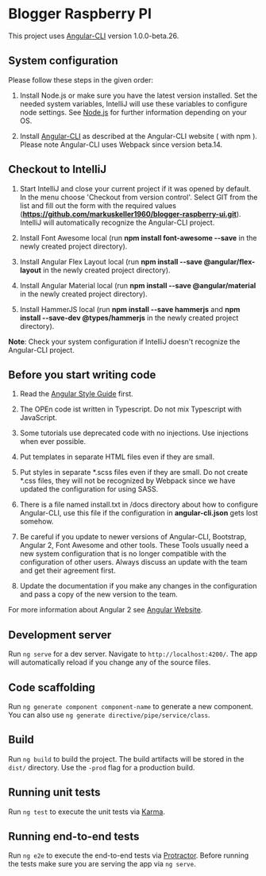 # Blogger Raspberry PI

This project uses [Angular-CLI](https://github.com/angular/angular-cli) version 1.0.0-beta.26.

## System configuration

Please follow these steps in the given order:

1. Install Node.js or make sure you have the latest version installed. Set the needed system variables, IntelliJ will use these variables to configure node settings. See [Node.js](https://nodejs.org/en/) for further information depending on your OS. 

2. Install [Angular-CLI](https://github.com/angular/angular-cli) as described at the Angular-CLI website ( with npm ). Please note Angular-CLI uses Webpack since version beta.14.


## Checkout to IntelliJ
1. Start IntelliJ and close your current project if it was opened by default. In the menu choose 'Checkout from version control'. Select GIT from the list and fill out the form with the required values (**https://github.com/markuskeller1960/blogger-raspberry-ui.git**). IntelliJ will automatically recognize the Angular-CLI project. 

2. Install Font Awesome local (run **npm install font-awesome --save** in the newly created project directory).

3. Install Angular Flex Layout local (run **npm install --save @angular/flex-layout** in the newly created project directory).

4. Install Angular Material local (run **npm install --save @angular/material** in the newly created project directory).

5. Install HammerJS local (run **npm install --save hammerjs** and **npm install --save-dev @types/hammerjs** in the newly created project directory).

**Note**: Check your system configuration if IntelliJ doesn't recognize the Angular-CLI project.


## Before you start writing code

1. Read the [Angular Style Guide](https://angular.io/styleguide) first.

2. The OPEn code ist written in Typescript. Do not mix Typescript with JavaScript.

3. Some tutorials use deprecated code with no injections. Use injections when ever possible.

4. Put templates in separate HTML files even if they are small.

5. Put styles in separate *.scss files even if they are small. Do not create *.css files, they will not be recognized by Webpack since we have updated the configuration for using SASS.

6. There is a file named install.txt in /docs directory about how to configure Angular-CLI, use this file if the configuration in **angular-cli.json** gets lost somehow.

7. Be careful if you update to newer versions of Angular-CLI, Bootstrap, Angular 2, Font Awesome and other tools. These Tools usually need a new system configuration that is no longer compatible with the configuration of other users. Always discuss an update with the team and get their agreement first.
 
 8. Update the documentation if you make any changes in the configuration and pass a copy of the new version to the team.

For more information about Angular 2 see [Angular Website](https://angular.io/docs/ts/latest/).

## Development server
Run `ng serve` for a dev server. Navigate to `http://localhost:4200/`. The app will automatically reload if you change any of the source files.

## Code scaffolding

Run `ng generate component component-name` to generate a new component. You can also use `ng generate directive/pipe/service/class`.

## Build

Run `ng build` to build the project. The build artifacts will be stored in the `dist/` directory. Use the `-prod` flag for a production build.

## Running unit tests

Run `ng test` to execute the unit tests via [Karma](https://karma-runner.github.io).

## Running end-to-end tests

Run `ng e2e` to execute the end-to-end tests via [Protractor](http://www.protractortest.org/).
Before running the tests make sure you are serving the app via `ng serve`.

